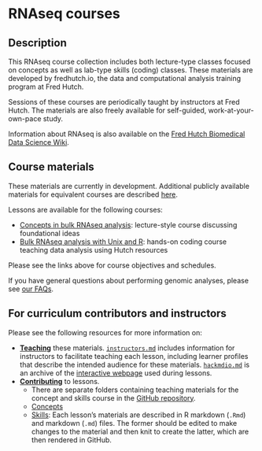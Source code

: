 # RNAseq courses

## Description

This RNAseq course collection includes both lecture-type classes focused on concepts
as well as lab-type skills (coding) classes.
These materials are developed by fredhutch.io, 
the data and computational analysis training program at Fred Hutch. 

Sessions of these courses are periodically taught by instructors at Fred Hutch. The materials are also freely available for self-guided, work-at-your-own-pace study.

Information about RNAseq is also available on the [Fred Hutch Biomedical Data Science Wiki](https://sciwiki.fredhutch.org/generation/datagen_rnaApproaches/).

## Course materials

These materials are currently in development.
Additional publicly available materials for equivalent courses are described [here](surveyofcourses.md).

Lessons are available for the following courses:
- [Concepts in bulk RNAseq analysis](concepts/): lecture-style course discussing foundational ideas 
- [Bulk RNAseq analysis with Unix and R](skills/): hands-on coding course teaching data analysis using Hutch resources

Please see the links above for course objectives and schedules.

If you have general questions about performing genomic analyses,
please see [our FAQs](https://fredhutchio.github.io/genomics/#faqs).

## For curriculum contributors and instructors

Please see the following resources for more information on:
- [**Teaching**](https://github.com/fredhutchio/instructors) these materials.
[`instructors.md`](instructors.md) includes information for instructors to facilitate teaching each lesson,
including learner profiles that describe the intended audience for these materials.
[`hackmdio.md`](hackio.md) is an archive of the [interactive webpage](https://hackmd.io) used during lessons.
- [**Contributing**](https://github.com/fredhutchio/curriculum_contribution) to lessons.
  - There are separate folders containing teaching materials for the concept and skills course in the [GitHub repository](https://github.com/fredhutchio/rnaseq).
  - [Concepts](https://github.com/fredhutchio/rnaseq/concepts)
  - [Skills](https://github.com/fredhutchio/rnaseq/skills): Each lesson’s materials are described in R markdown (`.Rmd`) and markdown (`.md`) files.
  The former should be edited to make changes to the material and then knit to create the latter, which are then rendered in GitHub.

